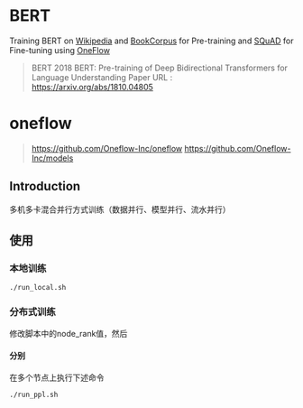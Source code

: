 # BERT

Training BERT on [Wikipedia](https://dumps.wikimedia.org/) and [BookCorpus](http://yknzhu.wixsite.com/mbweb) for Pre-training and [SQuAD](https://oneflow-public.oss-cn-beijing.aliyuncs.com/datasets/squad_dataset_tools.tgz) for Fine-tuning using [OneFlow](https://github.com/Oneflow-Inc/oneflow#install-with-pip-package)

> BERT 2018 BERT: Pre-training of Deep Bidirectional Transformers for Language Understanding
> Paper URL : https://arxiv.org/abs/1810.04805


# oneflow
> https://github.com/Oneflow-Inc/oneflow
> https://github.com/Oneflow-Inc/models

## Introduction
多机多卡混合并行方式训练（数据并行、模型并行、流水并行）

## 使用

### 本地训练
```shell
./run_local.sh
```

### 分布式训练
修改脚本中的node_rank值，然后<h4>分别</h4>在多个节点上执行下述命令
```shell
./run_ppl.sh
```